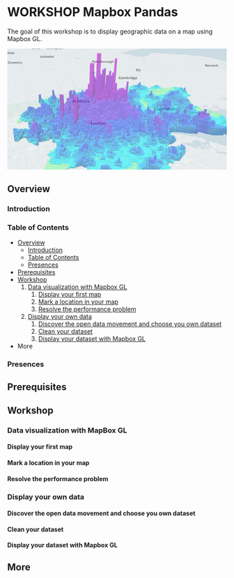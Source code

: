 # WORKSHOP Mapbox Pandas
The goal of this workshop is to display geographic data on a map using Mapbox GL.

![Mapbox GL banner](./img/banner.png)

## Overview

### Introduction

### Table of Contents

- [Overview](#overview)
    - [Introduction](#introduction)
    - [Table of Contents](#table-of-contents)
    - [Presences](#presences)
- [Prerequisites](#prerequisites)
- [Workshop](#workshop)
    1. [Data visualization with Mapbox GL](#data-visualization-with-mapbox-gl)
        1. [Display your first map](#display-your-first-map)
        2. [Mark a location in your map](#mark-a-location-in-your-map)
        3. [Resolve the performance problem](#resolve-the-performance-problem)
    2. [Display your own data](#display-your-own-data)
        1. [Discover the open data movement and choose you own dataset](#discover-the-open-data-movement-and-choose-you-own-dataset)
        2. [Clean your dataset](#clean-your-dataset)
        3. [Display your dataset with Mapbox GL](#display-your-dataset-with-mapbox-gl)
- More

### Presences

## Prerequisites

## Workshop

### Data visualization with MapBox GL

#### Display your first map

#### Mark a location in your map

#### Resolve the performance problem

### Display your own data

#### Discover the open data movement and choose you own dataset

#### Clean your dataset

#### Display your dataset with Mapbox GL

## More